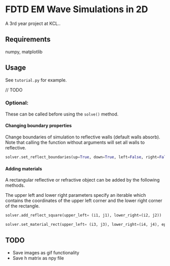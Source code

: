 FDTD EM Wave Simulations in 2D
==============

A 3rd year project at KCL..

## Requirements
numpy, matplotlib

## Usage
See ```tutorial.py``` for example.

// TODO

### Optional:
These can be called before using the ```solve()``` method. 

#### Changing boundary properties
Change boundaries of simulation to reflective walls (default walls absorb).  
Note that calling the function without arguments will set all walls to reflective.
```python
solver.set_reflect_boundaries(up=True, down=True, left=False, right=False)
```

#### Adding materials
A rectangular reflective or refractive object can be added by the following methods.

The upper left and lower right parameters specify an iterable which contains the coordinates of the
upper left corner and the lower right corner of the rectangle.
```python
solver.add_reflect_square(upper_left= (i1, j1), lower_right=(i2, j2))

solver.set_material_rect(upper_left= (i3, j3), lower_right=(i4, j4), epsilon_rel, mu_rel)
```

## TODO

* Save images as gif functionality
* Save h matrix as npy file

